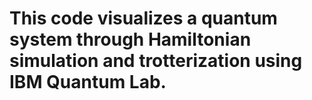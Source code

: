 # This code visualizes a quantum system through Hamiltonian simulation and trotterization using IBM Quantum Lab.
